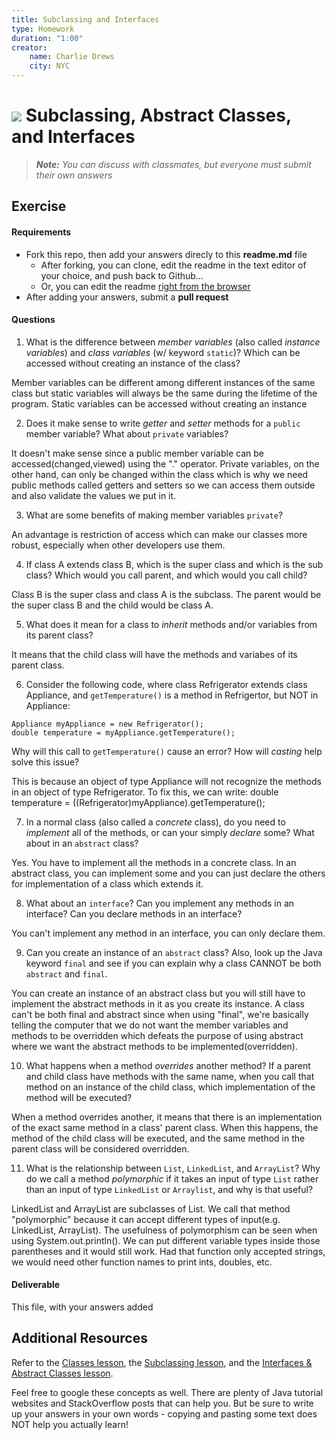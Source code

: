 ```yaml
---
title: Subclassing and Interfaces
type: Homework
duration: "1:00"
creator:
    name: Charlie Drews
    city: NYC
---
```


# ![](https://ga-dash.s3.amazonaws.com/production/assets/logo-9f88ae6c9c3871690e33280fcf557f33.png) Subclassing, Abstract Classes, and Interfaces

> ***Note:*** _You can discuss with classmates, but everyone must submit their own answers_

## Exercise

#### Requirements

- Fork this repo, then add your answers direcly to this **readme.md** file
  - After forking, you can clone, edit the readme in the text editor of your choice, and push back to Github...
  - Or, you can edit the readme [right from the browser](https://help.github.com/articles/editing-files-in-your-repository/)
- After adding your answers, submit a **pull request**

#### Questions

1. What is the difference between *member variables* (also called *instance variables*) and *class variables* (w/ keyword `static`)? Which can be accessed without creating an instance of the class?

Member variables can be different among different instances of the same class but static variables will always be the same during the lifetime of the program. Static variables can be accessed without creating an instance

2. Does it make sense to write  *getter* and *setter* methods for a `public` member variable? What about `private` variables?

It doesn't make sense since a public member variable can be accessed(changed,viewed) using the "." operator. Private variables, on the other hand, can only be changed within the class which is why we need public methods called getters and setters so we can access them outside and also validate the values we put in it.

3. What are some benefits of making member variables `private`?

An advantage is restriction of access which can make our classes more robust, especially when other developers use them.

4. If class A extends class B, which is the super class and which is the sub class? Which would you call parent, and which would you call child?

Class B is the super class and class A is the subclass. The parent would be the super class B and the child would be class A.

5. What does it mean for a class to *inherit* methods and/or variables from its parent class?

It means that the child class will have the methods and variabes of its parent class.

6. Consider the following code, where class Refrigerator extends class Appliance, and `getTemperature()` is a method in Refrigertor, but NOT in Appliance:
  ```
  Appliance myAppliance = new Refrigerator();
  double temperature = myAppliance.getTemperature();
  ```
  Why will this call to `getTemperature()` cause an error? How will *casting* help solve this issue?
  
This is because an object of type Appliance will not recognize the methods in an object of type Refrigerator. To fix this, we can write:
    double temperature = ((Refrigerator)myAppliance).getTemperature();

7. In a normal class (also called a *concrete* class), do you need to *implement* all of the methods, or can your simply *declare* some? What about in an `abstract` class?

Yes. You have to implement all the methods in a concrete class. In an abstract class, you can implement some and you can just declare the others for implementation of a class which extends it.

8. What about an `interface`? Can you implement any methods in an interface? Can you declare methods in an interface?

You can't implement any method in an interface, you can only declare them.

9. Can you create an instance of an `abstract` class? Also, look up the Java keyword `final` and see if you can explain why a class CANNOT be both `abstract` and `final`.
 
You can create an instance of an abstract class but you will still have to implement the abstract methods in it as you create its instance.
A class can't be both final and abstract since when using "final", we're basically telling the computer that we do not want the member variables and methods to be overridden which defeats the purpose of using abstract where we want the abstract methods to be implemented(overridden).

10. What happens when a method *overrides* another method? If a parent and child class have methods with the same name, when you call that method on an instance of the child class, which implementation of the method will be executed?

When a method overrides another, it means that there is an implementation of the exact same method in a class' parent class. When this happens, the method of the child class will be executed, and the same method in the parent class will be considered overridden.

11. What is the relationship between `List`, `LinkedList`, and `ArrayList`? Why do we call a method *polymorphic* if it takes an input of type `List` rather than an input of type `LinkedList` or `Arraylist`, and why is that useful?

LinkedList and ArrayList are subclasses of List.
We call that method "polymorphic" because it can accept different types of input(e.g. LinkedList, ArrayList).
The usefulness of polymorphism can be seen when using System.out.println(). We can put different variable types inside those parentheses and it would still work. Had that function only accepted strings, we would need other function names to print ints, doubles, etc.

#### Deliverable

This file, with your answers added

## Additional Resources

Refer to the [Classes lesson](https://github.com/ga-adi-nyc/Course-Materials/tree/master/lessons/java-essentials/classes-lesson), the [Subclassing lesson](https://github.com/ga-adi-nyc/Course-Materials/tree/master/lessons/java-essentials/subclasses-lesson), and the [Interfaces & Abstract Classes lesson](https://github.com/ga-adi-nyc/Course-Materials/tree/master/lessons/java-essentials/interfaces-and-abstract-classes-lesson).

Feel free to google these concepts as well. There are plenty of Java tutorial websites and StackOverflow posts that can help you. But be sure to write up your answers in your own words - copying and pasting some text does NOT help you actually learn!

